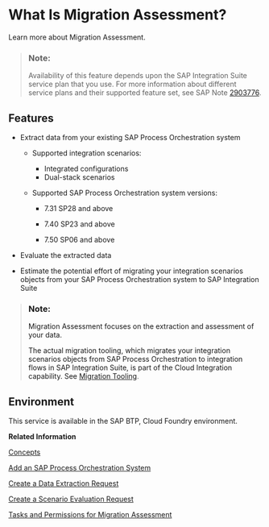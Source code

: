 <!-- loio164b835c3a074d6fb580d4ce8f84ddf2 -->

# What Is Migration Assessment?

Learn more about Migration Assessment.

> ### Note:  
> Availability of this feature depends upon the SAP Integration Suite service plan that you use. For more information about different service plans and their supported feature set, see SAP Note [2903776](https://launchpad.support.sap.com/#/notes/2903776).



<a name="loio164b835c3a074d6fb580d4ce8f84ddf2__section_jzt_fzd_q5b"/>

## Features

-   Extract data from your existing SAP Process Orchestration system

    -   Supported integration scenarios:

        -   Integrated configurations
        -   Dual-stack scenarios

    -   Supported SAP Process Orchestration system versions:

        -   7.31 SP28 and above

        -   7.40 SP23 and above

        -   7.50 SP06 and above



-   Evaluate the extracted data

-   Estimate the potential effort of migrating your integration scenarios objects from your SAP Process Orchestration system to SAP Integration Suite


> ### Note:  
> Migration Assessment focuses on the extraction and assessment of your data.
> 
> The actual migration tooling, which migrates your integration scenarios objects from SAP Process Orchestration to integration flows in SAP Integration Suite, is part of the Cloud Integration capability. See [Migration Tooling](migration-tooling-6061016.md).



<a name="loio164b835c3a074d6fb580d4ce8f84ddf2__section_hhf_gzd_q5b"/>

## Environment

This service is available in the SAP BTP, Cloud Foundry environment.

**Related Information**  


[Concepts](concepts-324507c.md "Get to know the most important concepts used in Migration Assessment.")

[Add an SAP Process Orchestration System](add-an-sap-process-orchestration-system-5f76723.md "Establish a connection between your SAP Process Orchestration system and Migration Assessment so you can work with the data from your system in later steps.")

[Create a Data Extraction Request](create-a-data-extraction-request-ce0ad0e.md "Retrieve data from your system of choice using a data extraction request.")

[Create a Scenario Evaluation Request](create-a-scenario-evaluation-request-435ec61.md "Assess your integration scenarios using the information from data extraction requests.")

[Tasks and Permissions for Migration Assessment](60-Security/tasks-and-permissions-for-migration-assessment-2714db1.md "Learn about security-related topics like users and authorizations.")

